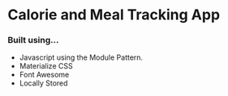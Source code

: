 # Calorie and Meal Tracking App

### Built using...

* Javascript using the Module Pattern.
* Materialize CSS 
* Font Awesome
* Locally Stored
